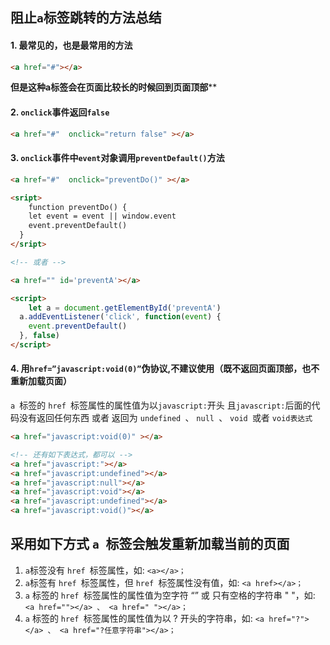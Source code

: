## 阻止`a`标签跳转的方法总结

#### 1. 最常见的，也是最常用的方法

```html
<a href="#"></a>
```

**但是这种a标签会在页面比较长的时候回到页面顶部****



#### 2. `onclick`事件返回`false`

```html
<a href="#"  onclick="return false" ></a>
```



#### 3. `onclick`事件中`event`对象调用`preventDefault()`方法

```html
<a href="#"  onclick="preventDo()" ></a>

<sript>
	function preventDo() {
  	let event = event || window.event
  	event.preventDefault()
  }
</sript>

<!-- 或者 -->

<a href="" id='preventA'></a>

<script>
	let a = document.getElementById('preventA')
  a.addEventListener('click', function(event) {
    event.preventDefault()
  }, false)
</script>
```



#### 4.  用`href=”javascript:void(0)”`伪协议,不建议使用（既不返回页面顶部，也不重新加载页面）

`a `标签的 `href `标签属性的属性值为以` javascript: `开头 且` javascript: `后面的代码没有返回任何东西 或者 返回为 `undefined `、 `null `、 `void `或者 `void表达式`

```html
<a href="javascript:void(0)" ></a>

<!-- 还有如下表达式，都可以 -->
<a href="javascript:"></a> 
<a href="javascript:undefined"></a>
<a href="javascript:null"></a>
<a href="javascript:void"></a>
<a href="javascript:undefined"></a>
<a href="javascript:void()"></a>
```



## 采用如下方式 `a `标签会触发重新加载当前的页面

1. `a`标签没有 `href `标签属性，如: `<a></a>；`
2. `a`标签有 `href `标签属性，但 `href `标签属性没有值，如: `<a href></a>；`
3. `a` 标签的 `href `标签属性的属性值为空字符 “” 或 只有空格的字符串 " "，如: `<a href=""></a> 、 <a href=" "></a>；`
4. `a` 标签的 `href `标签属性的属性值为以 ? 开头的字符串，如: `<a href="?"></a> 、 <a href="?任意字符串"></a>；`